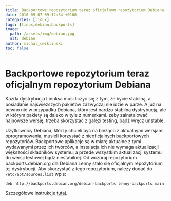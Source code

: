 ```yaml
---
title: Backportowe repozytorium teraz oficjalnym repozytorium Debiana
date: 2010-09-07 09:12:54 +0100
categories: [linux]
tags: [linux,debian,backports]
image:
  path: /assets/img/debian.jpg
  alt: debian
author: michal_cwiklinski
toc: false
---
```


# Backportowe repozytorium teraz oficjalnym repozytorium Debiana

Każda dystrybucja Linuksa musi liczyć się z tym, że bycie stabilną, a posiadanie najświeższych pakietów zazwyczaj nie idzie w parze. A już na pewno nie w przypadku Debiana, który jest bardzo stabilną dystrybucją, ale w którym pakiety są daleko w tyle z numerkami. zeby zainstalować najnowsze wersję, trzeba skorzystać z gałęzi testing, bądź wręcz unstable.

Użytkownicy Debiana, którzy chcieli być na bieżąco z aktualnymi wersjami oprogramowania, musieli korzystać z nieoficjalnych backportowych repozytoriów. Backportowe aplikacje są w miarę aktualne z tymi wydawanymi przez ich twórców, a instalacja ich nie wymaga aktualizacji większości składników systemu, a przede wszystkim aktualizacji systemu do wersji testowej bądź niestabilnej. Od wczoraj repozytorium backports.debian.org dla Debiana Lenny stało się oficjalnym repozytorium tej dystrybucji. Aby skorzystać z tego repozytorium, należy dodać do `/etc/apt/sources.list` wpis:
```bash
deb http://backports.debian.org/debian-backports lenny-backports main
```

Szczegółowe instrukcje [tutaj](http://backports.debian.org/Instructions/).